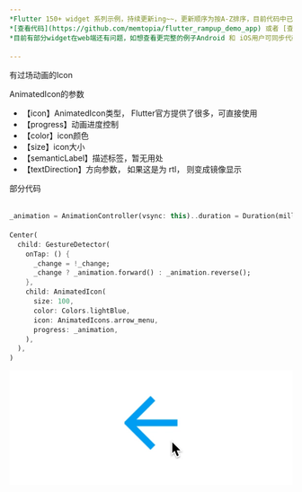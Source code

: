 ```yaml
---
*Flutter 150+ widget 系列示例，持续更新ing~~，更新顺序为按A-Z排序，目前代码中已包含151个示例。*<br>
*[查看代码](https://github.com/memtopia/flutter_rampup_demo_app) 或者 [查看web完整示例](https://memtopia.github.io)*<br>
*目前有部分widget在web端还有问题，如想查看更完整的例子Android 和 iOS用户可同步代码后编译安装到手机上查看*

---
```



有过场动画的Icon

AnimatedIcon的参数
* 【icon】AnimatedIcon类型， Flutter官方提供了很多，可直接使用
* 【progress】动画进度控制
* 【color】icon颜色
* 【size】icon大小
* 【semanticLabel】描述标签，暂无用处
* 【textDirection】方向参数， 如果这是为 rtl， 则变成镜像显示


部分代码

```dart

_animation = AnimationController(vsync: this)..duration = Duration(milliseconds: 500);

Center(
  child: GestureDetector(
    onTap: () {
      _change = !_change;
      _change ? _animation.forward() : _animation.reverse();
    },
    child: AnimatedIcon(
      size: 100,
      color: Colors.lightBlue,
      icon: AnimatedIcons.arrow_menu,
      progress: _animation,
    ),
  ),
)
```
![AnimatedIcon](https://github.com/memtopia/flutter_rampup/raw/master/images/AnimatedIcon.gif)


